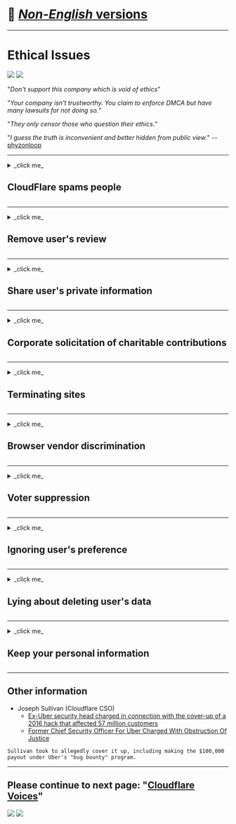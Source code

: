 # 👋 [_Non-English_ versions](../README.md)

---


# Ethical Issues

![](https://codeberg.org/crimeflare/cloudflare-tor/media/branch/master/image/itsreallythatbad.jpg)
![](https://codeberg.org/crimeflare/cloudflare-tor/media/branch/master/image/telegram/c81238387627b4bfd3dcd60f56d41626.jpg)

"_Don't support this company which is void of ethics_"

"_Your company isn't trustworthy. You claim to enforce DMCA but have many lawsuits for not doing so._"

"_They only censor those who question their ethics._"

"_I guess the truth is inconvenient and better hidden from public view._"  -- [phyzonloop](https://twitter.com/phyzonloop)


---


<details>
<summary>_click me_

## CloudFlare spams people
</summary>


Cloudflare is sending spam emails to non-Cloudflare users.

- Only send emails to subscribers who’ve opted in
- When the user say "stop", then stop sending email

It's that simple. But Cloudflare doesn't care.
Cloudflare said using their service [can stop all spammers or attackers](https://support.cloudflare.com/hc/en-us/articles/200170066-Will-activating-Cloudflare-stop-all-spammers-or-attackers-).
How can we stop _Cloudflare spammers_ without activating Cloudflare?


| 🖼 | 🖼 |
| --- | --- |
| ![](https://codeberg.org/crimeflare/cloudflare-tor/media/branch/master/image/cfspam01.jpg) | ![](https://codeberg.org/crimeflare/cloudflare-tor/media/branch/master/image/cfspam03.jpg) |
| ![](https://codeberg.org/crimeflare/cloudflare-tor/media/branch/master/image/cfspam02.jpg) | ![](https://codeberg.org/crimeflare/cloudflare-tor/media/branch/master/image/cfspambrittany.jpg)<br>![](https://codeberg.org/crimeflare/cloudflare-tor/media/branch/master/image/cfspamtwtr.jpg) |

</details>

---

<details>
<summary>_click me_

## Remove user's review
</summary>


Cloudflare censor [negative reviews](https://web.archive.org/web/20191116004046/https://www.trustpilot.com/reviews/5aa6ee0ed5a5700a7c8cf853). If you post _anti-Cloudflare_ text on Twitter, you have a chance to get a [reply](https://twitter.com/CloudflareHelp/status/1126051764917145601) from [Cloudflare employee](cloudflare_inc/cloudflare_members.txt) with "_[No, it's not](PEOPLE.md)_" message. If you post a negative review on any review site, they will try to [censor](https://twitter.com/phyzonloop/status/1178836176985366529) [it](https://twitter.com/dxgl_org/status/1178722159432220672).


| 🖼 | 🖼 |
| --- | --- |
| ![](https://codeberg.org/crimeflare/cloudflare-tor/media/branch/master/image/cfcenrev_01.jpg)<br>![](https://codeberg.org/crimeflare/cloudflare-tor/media/branch/master/image/cfcenrev_02.jpg) | ![](https://codeberg.org/crimeflare/cloudflare-tor/media/branch/master/image/cfcenrev_03.jpg) |

</details>

---

<details>
<summary>_click me_

## Share user's private information
</summary>


Cloudflare has a massive [harassment problem](https://web.archive.org/web/20171024040313/http://www.businessinsider.com/cloudflare-ceo-suggests-people-who-report-online-abuse-use-fake-names-2017-5).
Cloudflare [shares personal information](https://archive.ph/ePdvi) of those [who](https://twitter.com/ZJemptv/status/898299709634248704) [complain](https://twitter.com/TinyPirate/status/554718958176067584) [about](https://twitter.com/remembrancermx/status/1010329041235148802) [hosted](https://twitter.com/Bridaguy/status/915003769280172037) [sites](https://twitter.com/HelloAndrew/status/897260208845500416). They sometimes ask you to provide
your true ID. If you don't want to get harassed, [assaulted](https://twitter.com/NiteShade925/status/1158469203420205056), [swatted](https://boingboing.net/2015/01/19/invasion-boards-set-out-to-rui.html) or [killed](https://twitter.com/RusEmbUSA/status/1187363092793040901), you better stay away from Cloudflared websites.


| 🖼 | 🖼 |
| --- | --- |
| ![](https://codeberg.org/crimeflare/cloudflare-tor/media/branch/master/image/cfdox_what.jpg) | ![](https://codeberg.org/crimeflare/cloudflare-tor/media/branch/master/image/cfdox_swat.jpg) |
| ![](https://codeberg.org/crimeflare/cloudflare-tor/media/branch/master/image/cfdox_kill.jpg) | ![](https://codeberg.org/crimeflare/cloudflare-tor/media/branch/master/image/cfdox_threat.jpg) |
| ![](https://codeberg.org/crimeflare/cloudflare-tor/media/branch/master/image/cfdox_dox.jpg) | ![](https://codeberg.org/crimeflare/cloudflare-tor/media/branch/master/image/cfdox_ex1.jpg)<br>![](https://codeberg.org/crimeflare/cloudflare-tor/media/branch/master/image/cfdox_ex2.jpg) |

</details>

---

<details>
<summary>_click me_

## Corporate solicitation of charitable contributions
</summary>


CloudFlare is [asking](https://web.archive.org/web/20191112033605/https://opencollective.com/cloudflarecollective#section-about) for charitable contributions. It’s quite appalling that an American corporation would ask for charity alongside non-profit organizations that have good causes. If you like [blocking people or wasting other people's time](PEOPLE.md), you might want to order some pizzas🍕 for Cloudflare employees.


![](https://codeberg.org/crimeflare/cloudflare-tor/media/branch/master/image/cfdonate.jpg)

</details>

---

<details>
<summary>_click me_

## Terminating sites
</summary>


What will you do if your site goes down _suddenly_? There are reports that Cloudflare is [deleting](https://twitter.com/stefan_eady/status/1126033791267426304) [user's](https://twitter.com/derivativeburke/status/903755267053117440) [configuration](https://twitter.com/lordscarlet/status/1046785164792205314) or [stopping service without any warning](https://twitter.com/svolentin/status/1227324408475344896), [silently](https://twitter.com/BlnaryMlke/status/1194339461984854018). We suggest you find [better provider](what-to-do.md).

![](https://codeberg.org/crimeflare/cloudflare-tor/media/branch/master/image/cftmnt.jpg)

</details>

---

<details>
<summary>_click me_

## Browser vendor discrimination
</summary>


CloudFlare gives preferential treatment to those using Firefox while giving hostile treatment to users of non-Tor-Browser over Tor.
Tor users of who rightfully refuse to execute non-free javascript also receive hostile treatment.
This access inequality is a network neutrality abuse and an abuse of power.

![](https://codeberg.org/crimeflare/cloudflare-tor/media/branch/master/image/browdifftbcx.gif)

- Left: `Tor Browser` , Right: `Chrome`. Same IP address.

![](https://codeberg.org/crimeflare/cloudflare-tor/media/branch/master/image/browserdiff.jpg)

- Left: `[Tor Browser] Javascript Disabled, Cookie Enabled`
- Right: `[Chrome] Javascript Enabled, Cookie Disabled`

![](https://codeberg.org/crimeflare/cloudflare-tor/media/branch/master/image/cfsiryoublocked.jpg)

- QuteBrowser(minor browser) without Tor (Clearnet IP)

| ***Browser*** | ***Access treatment*** |
| --- | --- |
| Tor Browser (Javascript enabled) | access permitted |
| Firefox (Javascript enabled) | access degraded |
| Chromium (Javascript enabled) | access degraded (pushes Google reCAPTCHA) |
| Chromium or Firefox (Javascript disabled) | access denied (pushes *broken* Google reCAPTCHA) |
| Chromium or Firefox (Cookie disabled) | access denied |
| QuteBrowser | access denied |
| lynx | access denied |
| w3m | access denied |
| wget | access denied |


"_Why not use Audio button to solve easy challenge?_"

Yes, there is an audio button, but it _always_ [doesn't work over Tor](https://trac.torproject.org/projects/tor/ticket/23840). You will get this message when you click it:

```
Try again later
Your computer or network may be sending automated queries.
To protect our users, we can't process your request right now.
For more details visit our help page
```

</details>

---

<details>
<summary>_click me_

## Voter suppression
</summary>


Voters in US states register to vote ultimately through the state secretary's website in the state of their residence.
Republican-controlled state secretary offices engage in voter suppression by proxying the state secretary's website through Cloudflare.
Cloudflare's hostile treatment of Tor users, its MITM position as a centralized global point of surveillance, and its detrimental role overall 
makes prospective voters reluctant to register.  Liberals in particular tend to embrace privacy.  Voter registration forms collect sensitive information about a voter's political leaning, personal physical address, social security number, and date of birth.
Most states only make a subset of that information publicly available, but Cloudflare sees ***all*** that information when someone registers to vote.

Note that paper registration does not circumvent Cloudflare because the secretary of state data entry staff workers will likely use the
Cloudflare website to enter the data.

| 🖼 | 🖼 |
| --- | --- |
| ![](https://codeberg.org/crimeflare/cloudflare-tor/media/branch/master/image/cfvotm_01.jpg) | ![](https://codeberg.org/crimeflare/cloudflare-tor/media/branch/master/image/cfvotm_02.jpg) |

- Change.org is a famous website for gathering votes and take action. "[people everywhere are starting campaigns, mobilizing supporters, and working with decision makers to drive solutions.](https://web.archive.org/web/20200206120027/https://www.change.org/about)"
Unfortunately, many people cannot view change.org at all due to Cloudflare's aggressive filter. They are being blocked from signing the petition, thus excluding them from a democratic process. Using other non-cloudflared platform such as [OpenPetition](https://www.openpetition.eu/content/about_us) helps remedy the problem.

| 🖼 | 🖼 |
| --- | --- |
| ![](https://codeberg.org/crimeflare/cloudflare-tor/media/branch/master/image/changeorgasn.jpg) | ![](https://codeberg.org/crimeflare/cloudflare-tor/media/branch/master/image/changeorgtor.jpg) |

- Cloudflare's "[Athenian Project](https://www.cloudflare.com/athenian/)" offers free enterprise-level protection to state and local election websites. They said "_their constituents can access election information and voter registration_" but this is a lie because many people just can't browse the site at all.

</details>

---

<details>
<summary>_click me_

## Ignoring user's preference
</summary>


If you opt-out something, you expect that you receive no email about it. Cloudflare ignore user's preference and share data with third-party corporations [without customer's consent](https://twitter.com/thexpaw/status/1108424723233419264). If you're using their free plan, they sometimes send email to you asking to buy monthly subscription.

![](https://codeberg.org/crimeflare/cloudflare-tor/media/branch/master/image/cfviopl_tp.jpg)

</details>

---

<details>
<summary>_click me_

## Lying about deleting user's data
</summary>


According to this [ex-cloudflare customer's blog](https://shkspr.mobi/blog/2019/11/can-you-trust-cloudflare-with-your-personal-data/), Cloudflare is lying about deleting accounts. Nowadays, many [companies keep your data](https://justdeleteme.xyz/) after you've closed or removed your account. Most of good companies do mention about it in their privacy policy. Cloudflare? No.

```
2019-08-05 CloudFlare sent me confirmation that they'd removed my account.
2019-10-02 I received an email from CloudFlare "because I am a customer"
```

Cloudflare didn't know about the word "remove". If it is really _removed_, why this ex-customer got an email? He also mentioned that Cloudflare's privacy policy doesn't mention about it.

```
Their new privacy policy doesn't make any mention of retaining data for a year.
```

![](https://codeberg.org/crimeflare/cloudflare-tor/media/branch/master/image/cfviopl_notdel.jpg)

How can you trust Cloudflare if [their privacy policy is a LIE](https://twitter.com/daviddlow/status/1197787135526555648)?

</details>

---

<details>
<summary>_click me_

## Keep your personal information
</summary>


Deleting Cloudflare account is [hard level](https://justdeleteme.xyz/).

```
Submit a support ticket using the "Account" category,
and request account deletion in the message body.
You must have no domains or credit cards attached to your account prior to requesting deletion.
```

You will [receive this confirmation email](https://twitter.com/originalesushi/status/1199041528414527495).

![](https://codeberg.org/crimeflare/cloudflare-tor/media/branch/master/image/cf_deleteandkeep.jpg)

"We have begun to process your deletion request" but "We will continue to store your personal information".

Can you "trust" this?

</details>


---

## Other information

- Joseph Sullivan (Cloudflare CSO)
  - [Ex-Uber security head charged in connection with the cover-up of a 2016 hack that affected 57 million customers](https://www.businessinsider.com/uber-data-hack-security-head-joe-sullivan-charged-cover-up-2020-8)
  - [Former Chief Security Officer For Uber Charged With Obstruction Of Justice](https://www.justice.gov/usao-ndca/pr/former-chief-security-officer-uber-charged-obstruction-justice)

```
Sullivan took to allegedly cover it up, including making the $100,000 payout under Uber's "bug bounty" program.
```


---

## Please continue to next page:   "[Cloudflare Voices](../PEOPLE.md)"

![](https://codeberg.org/crimeflare/cloudflare-tor/media/branch/master/image/freemoldybread.jpg)
![](https://codeberg.org/crimeflare/cloudflare-tor/media/branch/master/image/cfisnotanoption.jpg)

